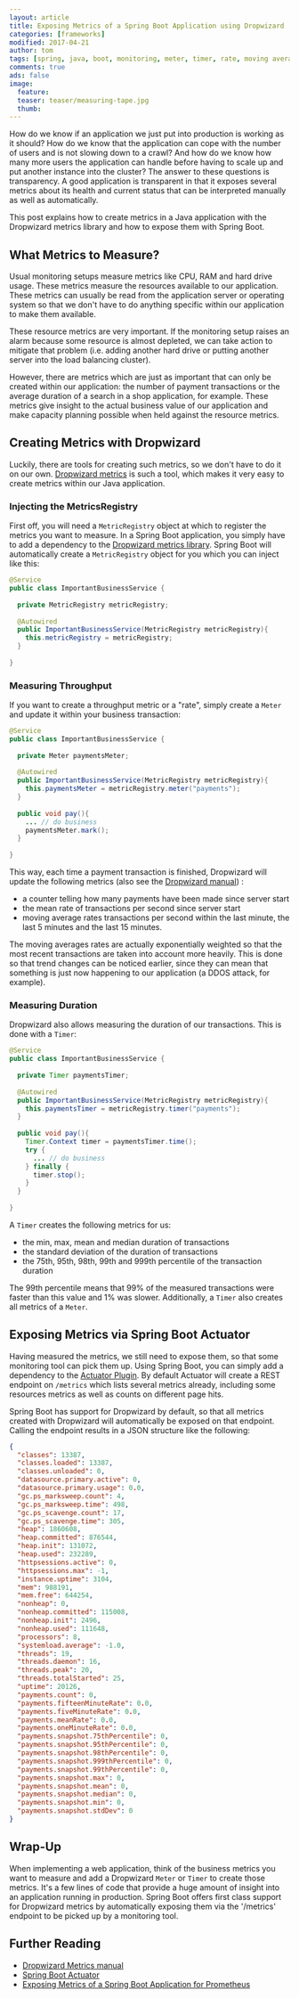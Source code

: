 ```yaml
---
layout: article
title: Exposing Metrics of a Spring Boot Application using Dropwizard
categories: [frameworks]
modified: 2017-04-21
author: tom
tags: [spring, java, boot, monitoring, meter, timer, rate, moving average, transparency, metrics, actuator, dropwizard]
comments: true
ads: false
image:
  feature: 
  teaser: teaser/measuring-tape.jpg
  thumb:
---
```


How do we know if an application we just put into production is working
as it should? How do we know that the application can cope with the
number of users and is not slowing down to a crawl? And how do we know
how many more users the application can handle before having to scale
up and put another instance into the cluster? The answer to these questions
is transparency. A good application is transparent in that it exposes
several metrics about its health and current status that can be 
interpreted manually as well as automatically.

This post explains how to create metrics in a Java application with the Dropwizard 
metrics library and how to expose them with Spring Boot.

## What Metrics to Measure?

Usual monitoring setups measure metrics like CPU, RAM and hard drive usage.
These metrics measure the resources available to our application. These metrics
can usually be read from the application server or operating system so that
we don't have to do anything specific within our application to make them
available. 

These resource metrics are very important. If the monitoring setup raises an
alarm because some resource is almost depleted, we can take action to mitigate
that problem (i.e. adding another hard drive or putting another server into
the load balancing cluster).
 
However, there are metrics which are just as important that can only be
created within our application: the number of payment transactions or 
the average duration of a search in a shop application, for example. 
These metrics give insight to the actual business value of our application
and make capacity planning possible when held against the resource metrics.

## Creating Metrics with Dropwizard

Luckily, there are tools for creating such metrics, so we don't have to
do it on our own. [Dropwizard metrics](http://metrics.dropwizard.io/) is
such a tool, which makes it very easy to create metrics within our Java 
application.

### Injecting the MetricsRegistry
First off, you will need a `MetricRegistry` object at which to register
the metrics you want to measure. In a Spring Boot application, you simply
have to add a dependency to the [Dropwizard metrics library](http://search.maven.org/#search%7Cga%7C1%7Cg%3Aio.dropwizard.metrics%20a%3Ametrics-core). 
Spring Boot will automatically create a `MetricRegistry` object for you
which you can inject like this:

```java
@Service
public class ImportantBusinessService {
  
  private MetricRegistry metricRegistry;
  
  @Autowired
  public ImportantBusinessService(MetricRegistry metricRegistry){
    this.metricRegistry = metricRegistry;
  }
  
}
```

### Measuring Throughput
If you want to create a throughput metric or a "rate", simply create a 
`Meter` and update it within your business transaction:

```java
@Service
public class ImportantBusinessService {
  
  private Meter paymentsMeter;
  
  @Autowired
  public ImportantBusinessService(MetricRegistry metricRegistry){
    this.paymentsMeter = metricRegistry.meter("payments");
  }
  
  public void pay(){
    ... // do business
    paymentsMeter.mark();  
  }  
  
}
```

This way, each time a payment transaction is finished, Dropwizard will 
update the following metrics (also see the [Dropwizard manual](http://metrics.dropwizard.io/3.2.2/manual/core.html#meters)) :

* a counter telling how many payments have been made since server start
* the mean rate of transactions per second since server start
* moving average rates transactions per second within the last minute, the last 5 minutes and the last 15 minutes.

The moving averages rates are actually exponentially weighted so that the
most recent transactions are taken into account more heavily. This is done
so that trend changes can be noticed earlier, since they can mean that
something is just now happening to our application (a DDOS attack, for example).

### Measuring Duration

Dropwizard also allows measuring the duration of our transactions. This is done
with a `Timer`:

```java
@Service
public class ImportantBusinessService {
  
  private Timer paymentsTimer;
  
  @Autowired
  public ImportantBusinessService(MetricRegistry metricRegistry){
    this.paymentsTimer = metricRegistry.timer("payments");
  }
  
  public void pay(){
    Timer.Context timer = paymentsTimer.time();
    try {
      ... // do business
    } finally {
      timer.stop();
    }
  }  
  
}
```
A `Timer` creates the following metrics for us:

* the min, max, mean and median duration of transactions
* the standard deviation of the duration of transactions
* the 75th, 95th, 98th, 99th and 999th percentile of the transaction duration

The 99th percentile means that 99% of the measured transactions were faster
than this value and 1% was slower. Additionally, a `Timer` also creates all 
metrics of a `Meter`.

## Exposing Metrics via Spring Boot Actuator
Having measured the metrics, we still need to expose them, so that
some monitoring tool can pick them up. Using Spring Boot, you can simply
add a dependency to the [Actuator Plugin](http://search.maven.org/#search%7Cga%7C1%7Cg%3A%22org.springframework.boot%22%20a%3A%22spring-boot-starter-actuator%22).
By default Actuator will create a REST endpoint on `/metrics` which lists several
metrics already, including some resources metrics as well as counts on different
page hits.

Spring Boot has support for Dropwizard by default, so that all metrics created
with Dropwizard will automatically be exposed on that endpoint. Calling the
endpoint results in a JSON structure like the following:

```json
{  
  "classes": 13387,
  "classes.loaded": 13387,
  "classes.unloaded": 0,
  "datasource.primary.active": 0,
  "datasource.primary.usage": 0.0,
  "gc.ps_marksweep.count": 4,
  "gc.ps_marksweep.time": 498,
  "gc.ps_scavenge.count": 17,
  "gc.ps_scavenge.time": 305,
  "heap": 1860608,
  "heap.committed": 876544,
  "heap.init": 131072,
  "heap.used": 232289,
  "httpsessions.active": 0,
  "httpsessions.max": -1,
  "instance.uptime": 3104,
  "mem": 988191,
  "mem.free": 644254,
  "nonheap": 0,
  "nonheap.committed": 115008,
  "nonheap.init": 2496,
  "nonheap.used": 111648,
  "processors": 8,
  "systemload.average": -1.0,
  "threads": 19,
  "threads.daemon": 16,
  "threads.peak": 20,
  "threads.totalStarted": 25,
  "uptime": 20126,
  "payments.count": 0,
  "payments.fifteenMinuteRate": 0.0,
  "payments.fiveMinuteRate": 0.0,
  "payments.meanRate": 0.0,
  "payments.oneMinuteRate": 0.0,
  "payments.snapshot.75thPercentile": 0,
  "payments.snapshot.95thPercentile": 0,
  "payments.snapshot.98thPercentile": 0,
  "payments.snapshot.999thPercentile": 0,
  "payments.snapshot.99thPercentile": 0,
  "payments.snapshot.max": 0,
  "payments.snapshot.mean": 0,
  "payments.snapshot.median": 0,
  "payments.snapshot.min": 0,
  "payments.snapshot.stdDev": 0
}
```

## Wrap-Up
When implementing a web application, think of the business metrics you want
to measure and add a Dropwizard `Meter` or `Timer` to create those metrics.
It's a few lines of code that provide a huge amount of insight into an
application running in production. 
Spring Boot offers first class support for Dropwizard metrics by automatically
exposing them via the '/metrics' endpoint to be picked up by a monitoring tool.

## Further Reading

* [Dropwizard Metrics manual](http://metrics.dropwizard.io/3.2.2/manual/core.html)
* [Spring Boot Actuator](https://docs.spring.io/spring-boot/docs/current/reference/html/production-ready-endpoints.html)
* [Exposing Metrics of a Spring Boot Application for Prometheus](/monitoring-spring-boot-with-prometheus/)
